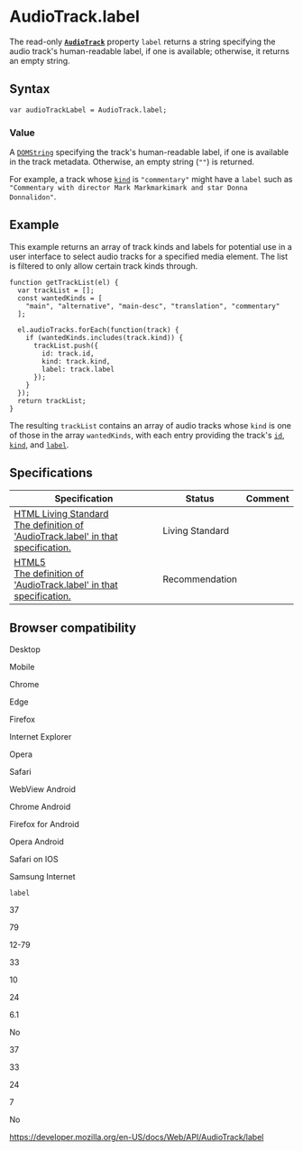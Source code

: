 # AudioTrack.label

The read-only **[`AudioTrack`](../audiotrack)** property `label` returns a string specifying the audio track's human-readable label, if one is available; otherwise, it returns an empty string.

## Syntax

    var audioTrackLabel = AudioTrack.label;

### Value

A [`DOMString`](../domstring) specifying the track's human-readable label, if one is available in the track metadata. Otherwise, an empty string (`""`) is returned.

For example, a track whose [`kind`](kind) is `"commentary"` might have a `label` such as `"Commentary with director Mark Markmarkimark and star Donna Donnalidon"`.

## Example

This example returns an array of track kinds and labels for potential use in a user interface to select audio tracks for a specified media element. The list is filtered to only allow certain track kinds through.

    function getTrackList(el) {
      var trackList = [];
      const wantedKinds = [
        "main", "alternative", "main-desc", "translation", "commentary"
      ];

      el.audioTracks.forEach(function(track) {
        if (wantedKinds.includes(track.kind)) {
          trackList.push({
            id: track.id,
            kind: track.kind,
            label: track.label
          });
        }
      });
      return trackList;
    }

The resulting `trackList` contains an array of audio tracks whose `kind` is one of those in the array `wantedKinds`, with each entry providing the track's [`id`](id), [`kind`](kind), and [`label`](label).

## Specifications

<table><thead><tr class="header"><th>Specification</th><th>Status</th><th>Comment</th></tr></thead><tbody><tr class="odd"><td><a href="https://html.spec.whatwg.org/multipage/media.html#dom-audiotrack-label">HTML Living Standard<br />
<span class="small">The definition of 'AudioTrack.label' in that specification.</span></a></td><td><span class="spec-living">Living Standard</span></td><td></td></tr><tr class="even"><td><a href="https://www.w3.org/TR/html52/embedded-content-0.html#dom-audiotrack-label">HTML5<br />
<span class="small">The definition of 'AudioTrack.label' in that specification.</span></a></td><td><span class="spec-rec">Recommendation</span></td><td></td></tr></tbody></table>

## Browser compatibility

Desktop

Mobile

Chrome

Edge

Firefox

Internet Explorer

Opera

Safari

WebView Android

Chrome Android

Firefox for Android

Opera Android

Safari on IOS

Samsung Internet

`label`

37

79

12-79

33

10

24

6.1

No

37

33

24

7

No

<a href="https://developer.mozilla.org/en-US/docs/Web/API/AudioTrack/label" class="_attribution-link">https://developer.mozilla.org/en-US/docs/Web/API/AudioTrack/label</a>
